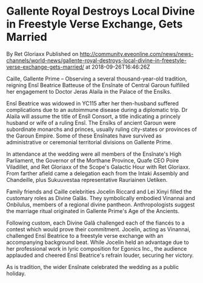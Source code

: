 # Gallente Royal Destroys Local Divine in Freestyle Verse Exchange, Gets Married
By Ret Gloriaxx
Published on http://community.eveonline.com/news/news-channels/world-news/gallente-royal-destroys-local-divine-in-freestyle-verse-exchange-gets-married/ at 2018-09-26T16:46:26Z

Caille, Gallente Prime – Observing a several thousand-year-old tradition, reigning Ensî Beatrice Batteuse of the Ensînate of Central Garoun fulfilled her engagement to Doctor Jeras Alaila in the Palace of the Ensîks.

Ensî Beatrice was widowed in YC115 after her then-husband suffered complications due to an autoimmune disease during a diplomatic trip. Dr Alaila will assume the title of Ensîl Consort, a title indicating a princely husband or wife of a ruling Ensî. The Ensîks of ancient Garoun were subordinate monarchs and princes, usually ruling city-states or provinces of the Garoun Empire. Some of these Ensînates have survived as administrative or ceremonial territorial divisions on Gallente Prime.

In attendance at the wedding were all members of the Ensînate's High Parliament, the Governor of the Morthane Province, Quafe CEO Poire Viladillet, and Ret Gloriaxx of the Scope's Galactic Hour with Ret Gloriaxx. From farther afield came a delegation each from the Intaki Assembly and Chandeille, plus Sukuuvestaa representative Rauriainen Uetiken.

Family friends and Caille celebrities Jocelin Riccard and Lei Xinyi filled the customary roles as Divine Galâs. They symbolically embodied Vinannai and Onbilulus, members of a regional divine pantheon. Anthropologists suggest the marriage ritual originated in Gallente Prime's Age of the Ancients.

Following custom, each Divine Galâ challenged each of the fiancés to a contest which would prove their commitment. Jocelin, acting as Vinannai, challenged Ensî Beatrice to a freestyle verse exchange with an accompanying background beat. While Jocelin held an advantage due to her professional work in lyric composition for Egonics Inc., the audience applauded and cheered Ensî Beatrice's refrain louder, securing her victory.

As is tradition, the wider Ensînate celebrated the wedding as a public holiday.


